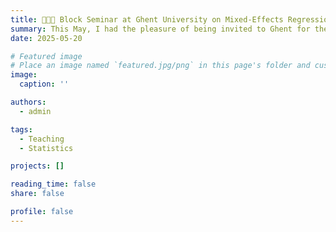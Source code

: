 ```yaml
---
title: 👩🏼‍🏫 Block Seminar at Ghent University on Mixed-Effects Regression in Psychology
summary: This May, I had the pleasure of being invited to Ghent for the third time to teach an intensive seminar on mixed-effects models in the Master course of EMCL. I really enjoy statistics, and teaching it is truly amazing, especially seeing how quickly people grasp the concepts and apply them to their own and example datasets. I'm looking forward to potentially returning to Ghent University for a fourth time. 🙂 
date: 2025-05-20

# Featured image
# Place an image named `featured.jpg/png` in this page's folder and customize its options here.
image:
  caption: ''

authors:
  - admin

tags:
  - Teaching
  - Statistics

projects: []

reading_time: false
share: false

profile: false
---
```

